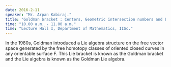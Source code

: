```yaml
---
date: 2016-2-11
speaker: "Mr. Arpan Kabiraj."
title: "Goldman bracket : Centers, Geometric intersection numbers and Length equivalent curves."
time: "10.00 a.m. - 11.00 a.m." 
time: "Lecture Hall I, Department of Mathematics, IISc."
---
```

In the 1980s, Goldman introduced a Lie algebra structure on the free vector space generated by the free homotopy classes of oriented closed curves in any orientable surface F. This Lie bracket is known as the Goldman bracket and the Lie algebra is known as the Goldman Lie algebra.
